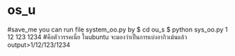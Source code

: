 # os_u
#save_me
you can run file system_oo.py by
$ cd ou_s
$ python sys_oo.py 1 12 123 1234 #คือตัววรรคเนี่ย ในubuntu จะมองว่าเป็นการแบ่งอากิวเม้นแล้ว
output>1/12/123/1234  
